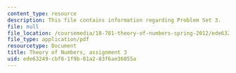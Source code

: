 ```yaml
---
content_type: resource
description: This file contains information regarding Problem Set 3.
file: null
file_location: /coursemedia/18-781-theory-of-numbers-spring-2012/ede63249cbf81f9b81a283f6ae36055a_MIT18_781S12_pset3.pdf
file_type: application/pdf
resourcetype: Document
title: Theory of Numbers, assignment 3
uid: ede63249-cbf8-1f9b-81a2-83f6ae36055a
---
```

